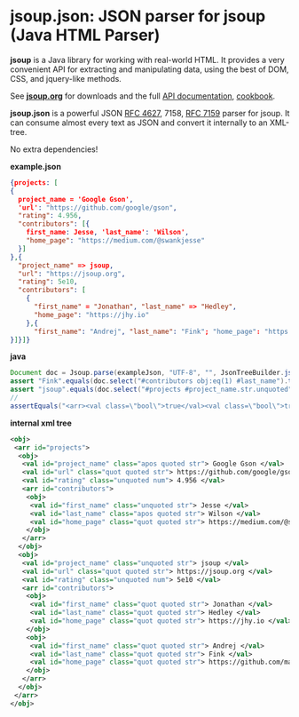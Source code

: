 # jsoup.json: JSON parser for jsoup (Java HTML Parser)

**jsoup** is a Java library for working with real-world HTML. It provides a very convenient API for extracting and manipulating data, using the best of DOM, CSS, and jquery-like methods.

See [**jsoup.org**](https://jsoup.org/) for downloads and the full [API documentation](https://jsoup.org/apidocs/), [cookbook](https://jsoup.org/cookbook/).

**jsoup.json** is a powerful JSON [RFC 4627](http://www.ietf.org/rfc/rfc4627.txt), 7158, [RFC 7159](http://www.ietf.org/rfc/rfc7159.txt) parser for jsoup.
It can consume almost every text as JSON and convert it internally to an XML-tree.

No extra dependencies!

**example.json**
```json
{projects: [
{
  project_name = 'Google Gson',
  'url': "https://github.com/google/gson",
  "rating": 4.956,
  "contributors": [{
    first_name: Jesse, 'last_name': 'Wilson',
    "home_page": "https://medium.com/@swankjesse"
  }]
},{
  "project_name" => jsoup,
  "url": "https://jsoup.org",
  "rating": 5e10,
  "contributors": [
    {
      "first_name" = "Jonathan", "last_name" => "Hedley",
      "home_page": "https://jhy.io"
    },{
      "first_name": "Andrej", "last_name": "Fink"; "home_page": "https://github.com/magicprinc"
}]}]}
```
  
**java**
```java
Document doc = Jsoup.parse(exampleJson, "UTF-8", "", JsonTreeBuilder.jsonParser());
assert "Fink".equals(doc.select("#contributors obj:eq(1) #last_name").text());
assert "jsoup".equals(doc.select("#projects #project_name.str.unquoted").text());
//
assertEquals("<arr><val class=\"bool\">true</val><val class=\"bool\">true</val></arr>", JsonTreeBuilder.jsonToXml("[true, true]"));
``` 
        
**internal xml tree**
```xml
<obj>
 <arr id="projects">
  <obj>
   <val id="project_name" class="apos quoted str"> Google Gson </val>
   <val id="url" class="quot quoted str"> https://github.com/google/gson </val>
   <val id="rating" class="unquoted num"> 4.956 </val>
   <arr id="contributors">
    <obj>
     <val id="first_name" class="unquoted str"> Jesse </val>
     <val id="last_name" class="apos quoted str"> Wilson </val>
     <val id="home_page" class="quot quoted str"> https://medium.com/@swankjesse </val>
    </obj>
   </arr>
  </obj>
  <obj>
   <val id="project_name" class="unquoted str"> jsoup </val>
   <val id="url" class="quot quoted str"> https://jsoup.org </val>
   <val id="rating" class="unquoted num"> 5e10 </val>
   <arr id="contributors">
    <obj>
     <val id="first_name" class="quot quoted str"> Jonathan </val>
     <val id="last_name" class="quot quoted str"> Hedley </val>
     <val id="home_page" class="quot quoted str"> https://jhy.io </val>
    </obj>
    <obj>
     <val id="first_name" class="quot quoted str"> Andrej </val>
     <val id="last_name" class="quot quoted str"> Fink </val>
     <val id="home_page" class="quot quoted str"> https://github.com/magicprinc </val>
    </obj>
   </arr>
  </obj>
 </arr>
</obj>
```
